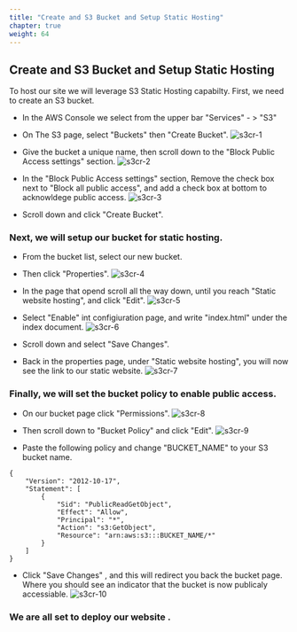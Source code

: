 ```yaml
---
title: "Create and S3 Bucket and Setup Static Hosting"
chapter: true
weight: 64
---
```


## Create and S3 Bucket and Setup Static Hosting

To host our site we will leverage S3 Static Hosting capabilty.
First, we need to create an S3 bucket.

- In the AWS Console we select from the upper bar "Services" - > "S3"

- On The S3 page, select "Buckets" then "Create Bucket".
![s3cr-1](/images/s3cr_1.png)

- Give the bucket a unique name, then scroll down to the "Block Public Access settings" section.
![s3cr-2](/images/s3cr_2.png)

- In the "Block Public Access settings" section, Remove the check box next to "Block all public access", and add a check box at bottom to acknowldege public access.
![s3cr-3](/images/s3cr_3.png)

- Scroll down and click "Create Bucket".

### Next, we will setup our bucket for static hosting.

- From the bucket list, select our new bucket.

- Then click "Properties".
![s3cr-4](/images/s3cr_4.png)

- In the page that opend scroll all the way down, until you reach "Static website hosting", and click "Edit".
![s3cr-5](/images/s3cr_5.png)

- Select "Enable" int configiuration page, and write "index.html" under the index document.
![s3cr-6](/images/s3cr_6.png)

- Scroll down and select "Save Changes".

- Back in the properties page, under "Static website hosting", you will now see the link to our static website.
![s3cr-7](/images/s3cr_7.png)

### Finally, we will set the bucket policy to enable public access.

- On our bucket page click "Permissions".
![s3cr-8](/images/s3cr_8.png)

- Then scroll down to "Bucket Policy" and click "Edit".
![s3cr-9](/images/s3cr_9.png)

- Paste the following policy and change "BUCKET_NAME" to your S3 bucket name.
``` 
{
    "Version": "2012-10-17",
    "Statement": [
        {
            "Sid": "PublicReadGetObject",
            "Effect": "Allow",
            "Principal": "*",
            "Action": "s3:GetObject",
            "Resource": "arn:aws:s3:::BUCKET_NAME/*"
        }
    ]
}
```
- Click "Save Changes" , and this will redirect you back the bucket page.
Where you should see an indicator that the bucket is now publicaly accessiable.
![s3cr-10](/images/s3cr_10.png)

### We are all set to deploy our website .
